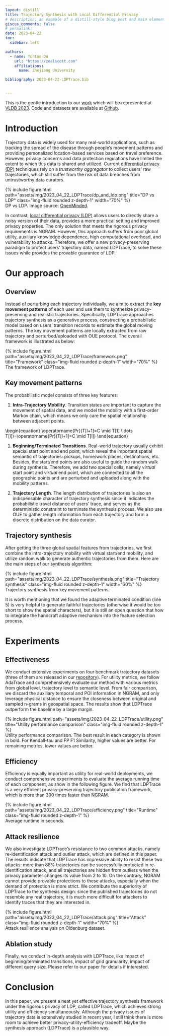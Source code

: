 ```yaml
---
layout: distill
title: Trajectory Synthesis with Local Differential Privacy
# description: an example of a distill-style blog post and main elements
giscus_comments: false
# permalink: 
date: 2023-04-22
toc:
  sidebar: left

authors:
  - name: Yuntao Du
    url: "https://zealscott.com"
    affiliations:
      name: Zhejiang University

bibliography: 2023-04-22-LDPTrace.bib


---
```


This is the gentle introduction to our [work](https://arxiv.org/abs/2302.06180) which will be represented at [VLDB 2023](https://vldb.org/2023/). Code and datasets are available at [Github](https://github.com/zealscott/LDPTrace).

# Introduction

Trajectory data is widely used for many real-world applications, such as tracking the spread of the disease through people’s movement patterns and providing personalized location-based services based on travel preference. However, privacy concerns and data protection regulations have limited the extent to which this data is shared and utilized. Current [differential privacy (DP)](https://en.wikipedia.org/wiki/Differential_privacy) techniques rely on a *trustworthy aggregator* to collect users' raw trajectories, which still suffer from the risk of data breaches from untrustworthy data curators.


<div class="row justify-content-md-center">
    <div class="col-sm mt-3 mt-md-0">
        {% include figure.html path="assets/img/2023_04_22_LDPTrace/dp_and_ldp.png" title="DP vs LDP" class="img-fluid rounded z-depth-1" width="70%" %}
    </div>
</div>
<div class="caption">
    DP vs LDP. Image source: <a href="https://blog.openmined.org/basics-local-differential-privacy-vs-global-differential-privacy/">OpenMinded</a>.
</div>


In contrast, [local differential privacy (LDP)](https://en.wikipedia.org/wiki/Local_differential_privacy) allows users to directly share a noisy version of their data, provides a more practical setting and improved privacy properties. The only solution that meets the rigorous privacy requirements is NGRAM<d-cite key="ngram"></d-cite>. However, this approach suffers from poor global utility, auxiliary knowledge dependence, high computational overhead, and vulnerability to attacks. Therefore, we offer a new privacy-preserving paradigm to protect users' trajectory data, named LDPTrace, to solve these issues while provides the provable guarantee of LDP. 

# Our approach


## Overview

Instead of perturbing each trajectory individually, we aim to extract the **key movement patterns** of each user and use them to synthesize privacy-preserving and realistic trajectories. Specifically, LDPTrace approaches trajectory synthesis as a generative process, constructing a probabilistic model based on users’ transition records to estimate the global moving patterns. The key movement patterns are locally extracted from raw trajectory and perturbed/uploaded with OUE<d-cite key="oue"></d-cite> protocol. The overall framework is illustrated as below:


<div class="row justify-content-md-center">
    <div class="col-sm mt-3 mt-md-0">
        {% include figure.html path="assets/img/2023_04_22_LDPTrace/framework.png" title="Framework" class="img-fluid rounded z-depth-1" width="70%" %}
    </div>
</div>
<div class="caption">
    The framework of LDPTrace.
</div>


## Key movement patterns 

The probabilistic model consists of three key features:

1. **Intra-Trajectory Mobility**. Transition states are important to capture the movement of spatial data, and we model the mobility with a first-order Markov chain, which means we only care the spatial relationship between adjacent points.

\begin{equation}
\operatorname{Pr}(T[l+1]=C \mid T[1] \ldots T[l])=\operatorname{Pr}(T[l+1]=C \mid T[l])
\end{equation}


1. **Beginning/Terminated Transitions**. Real-world trajectory usually exhibit special start point and end point, which reveal the important spatial semantic of trajectories: pickups, home/work places, destinations, etc. Besides, the start/end points are also useful to guide the random walk during synthesis. Therefore, we add two special cells, namely *virtual* start point and *virtual* end point, which are connected to all the geographic points and are perturbed and uploaded along with the mobility patterns.  

2. **Trajectory Length**. The length distribution of trajectories is also an indispensable character of trajectory synthesis since it indicates the probabilistic travel distance of users’ trace, and serves as the deterministic constraint to terminate the synthesis process. We also use OUE to gather length information from each trajectory and form a discrete distribution on the data curator.

## Trajectory synthesis

After getting the three global spatial features from trajectories, we first combine the intra-trajectory mobility with virtual start/end mobility, and utilize random walk to generate authentic trajectories from them. Here are the main steps of our synthesis algorithm:

<div class="row justify-content-md-center">
    <div class="col-sm mt-3 mt-md-0">
        {% include figure.html path="assets/img/2023_04_22_LDPTrace/synthesis.png" title="Trajectory synthesis" class="img-fluid rounded z-depth-1" width="60%" %}
    </div>
</div>
<div class="caption">
    Trajectory synthesis from key movement patterns.
</div>


It is worth mentioning that we found the adaptive terminated condition (line 5) is very helpful to generate faithful trajectories (otherwise it would be too short to show the spatial characters), but it is still an open question that how to integrate the handcraft adaptive mechanism into the feature selection process. 

# Experiments

## Effectiveness

We conduct extensive experiments on four benchmark trajectory datasets (three of them are released in our [repository](https://github.com/zealscott/LDPTrace)). For utility metrics, we follow AdaTrace<d-cite key="adtrace"></d-cite> and comprehensively evaluate our method with various metrics from global level, trajectory level to semantic level. From fair comparison, we discard the auxiliary temporal and POI information in NGRAM, and only leverage physical distance to ensure the closeness between original and sampled n-grams in geospatial space. The results show that LDPTrace outperform the baseline by a large margin.


<div class="row justify-content-md-center">
    <div class="col-sm mt-3 mt-md-0">
        {% include figure.html path="assets/img/2023_04_22_LDPTrace/utility.png" title="Utility performance comparison" class="img-fluid rounded z-depth-1" %}
    </div>
</div>
<div class="caption">
    Utility performance comparison. The best result in each category is shown in bold. For Kendall-tau and FP F1 Similarity, higher values are better. For remaining metrics, lower values are better.
</div>


## Efficiency

Efficiency is equally important as utility for real-world deployments, we conduct comprehensive experiments to evaluate
the average running time of each component, as show in the following figure. We find that LDPTrace is a very efficient privacy-preserving trajectory publication framework, which is more than 300 times faster than NGRAM.

<div class="row justify-content-md-center">
    <div class="col-sm mt-3 mt-md-0">
        {% include figure.html path="assets/img/2023_04_22_LDPTrace/efficiency.png" title="Runtime" class="img-fluid rounded z-depth-1" %}
    </div>
</div>
<div class="caption">
    Average runtime in seconds.
</div>

## Attack resilience

We also investigate LDPTrace’s resistance to two common attacks, namely re-identification attack and outlier attack, which are defined in this paper<d-cite key="adtrace"></d-cite>. The results indicate that LDPTrace has impressive ability to resist these two attacks: more than 88% trajectories can be successfully protected in re-identification attack, and all trajectories are hidden from outliers when the privacy parameter changes its value from 2 to 10. On the contrary, NGRAM cannot provide provable protections to these attacks, especially when the demand of protection is more strict. We contribute the superiority of LDPTrace to the synthesis design: since the published trajectories do not resemble any real trajectory, it is much more difficult for attackers to identify traces that they are interested in.

<div class="row justify-content-md-center">
    <div class="col-sm mt-3 mt-md-0">
        {% include figure.html path="assets/img/2023_04_22_LDPTrace/attack.png" title="Attack" class="img-fluid rounded z-depth-1" width="70%" %}
    </div>
</div>
<div class="caption">
    Attack resilience analysis on Oldenburg dataset.
</div>


## Ablation study

Finally, we conduct in-depth analysis with LDPTrace, like impact of beginning/terminated transitions, impact of grid granularity, impact of different query size. Please refer to our paper for details if interested.



# Conclusion

In this paper, we present a neat yet effective trajectory synthesis
framework under the rigorous privacy of LDP, called LDPTrace,
which achieves strong utility and efficiency simultaneously. Although the privacy issues of trajectory data is extensively studied in recent year, I still think there is more room to achieve better privacy-utility-efficiency tradeoff. Maybe the synthesis approach (LDPTrace) is a plausible way.